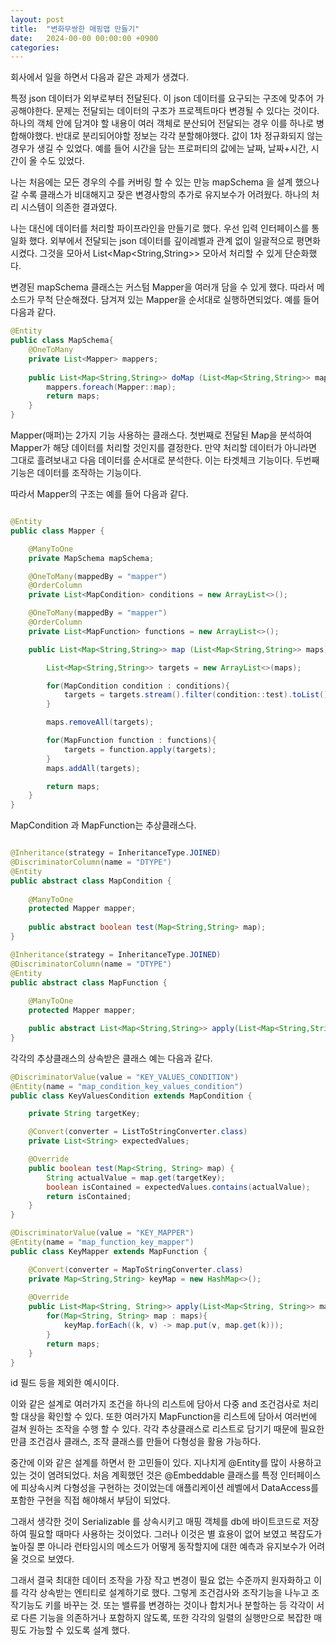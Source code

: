 ```yaml
---
layout: post
title:  "변화무쌍한 매핑맵 만들기"
date:   2024-00-00 00:00:00 +0900
categories: 
---
```


회사에서 일을 하면서 다음과 같은 과제가 생겼다.

특정 json 데이터가 외부로부터 전달된다. 이 json 데이터를 요구되는 구조에 맞추어 가공해야한다. 문제는 전달되는 데이터의 구조가 프로젝트마다 변경될 수 있다는 것이다. 하나의 객체 안에 담겨야 할 내용이 여러 객체로 분산되어 전달되는 경우 이를 하나로 병합해야했다. 반대로 분리되어야할 정보는 각각 분할해야했다. 값이 1차 정규화되지 않는 경우가 생길 수 있었다. 예를 들어 시간을 담는 프로퍼티의 값에는 날짜, 날짜+시간, 시간이 올 수도 있었다.

 나는 처음에는 모든 경우의 수를 커버링 할 수 있는 만능 mapSchema 을 설계 했으나 갈 수록 클래스가 비대해지고 잦은 변경사항의 추가로 유지보수가 어려웠다. 하나의 처리 시스템이 의존한 결과였다. 
 
 나는 대신에 데이터를 처리할 파이프라인을 만들기로 했다. 우선 입력 인터페이스를 통일화 했다. 외부에서 전달되는 json 데이터를 깊이레벨과 관계 없이 일괄적으로 평면화 시켰다. 그것을 모아서 List<Map<String,String>> 모아서 처리할 수 있게 단순화했다.
 
변경된 mapSchema 클래스는 커스텀 Mapper을 여러개 담을 수 있게 했다. 따라서 메소드가 무척 단순해졌다. 담겨져 있는 Mapper을 순서대로 실행하면되었다. 예를 들어 다음과 같다.

```java
@Entity
public class MapSchema{
    @OneToMany
    private List<Mapper> mappers;
    
    public List<Map<String,String>> doMap (List<Map<String,String>> maps){
        mappers.foreach(Mapper::map);
        return maps;
    }
}
```

Mapper(매퍼)는 2가지 기능 사용하는 클래스다. 첫번째로 전달된 Map을 분석하여 Mapper가 해당 데이터를 처리할 것인지를 결정한다. 만약 처리할 데이터가 아니라면 그대로 흘려보내고 다음 데이터를 순서대로 분석한다. 이는 타겟체크 기능이다. 두번째 기능은 데이터를 조작하는 기능이다.  

따라서 Mapper의 구조는 예를 들어 다음과 같다.

```java

@Entity
public class Mapper {

    @ManyToOne
    private MapSchema mapSchema;

    @OneToMany(mappedBy = "mapper")
    @OrderColumn
    private List<MapCondition> conditions = new ArrayList<>();

    @OneToMany(mappedBy = "mapper")
    @OrderColumn
    private List<MapFunction> functions = new ArrayList<>();

    public List<Map<String,String>> map (List<Map<String,String>> maps){

        List<Map<String,String>> targets = new ArrayList<>(maps);

        for(MapCondition condition : conditions){
            targets = targets.stream().filter(condition::test).toList();
        }

        maps.removeAll(targets);

        for(MapFunction function : functions){
            targets = function.apply(targets);
        }
        maps.addAll(targets);

        return maps;
    }
}

```

MapCondition 과 MapFunction는 추상클래스다. 

```java

@Inheritance(strategy = InheritanceType.JOINED)
@DiscriminatorColumn(name = "DTYPE")
@Entity
public abstract class MapCondition {
    
    @ManyToOne
    protected Mapper mapper;
    
    public abstract boolean test(Map<String,String> map);
}

@Inheritance(strategy = InheritanceType.JOINED)
@DiscriminatorColumn(name = "DTYPE")
@Entity
public abstract class MapFunction {
    
    @ManyToOne
    protected Mapper mapper;

    public abstract List<Map<String,String>> apply(List<Map<String,String>> maps);
}
```

각각의 추상클래스의 상속받은 클래스 예는 다음과 같다. 

```java
@DiscriminatorValue(value = "KEY_VALUES_CONDITION")
@Entity(name = "map_condition_key_values_condition")
public class KeyValuesCondition extends MapCondition {

    private String targetKey;

    @Convert(converter = ListToStringConverter.class)
    private List<String> expectedValues;

    @Override
    public boolean test(Map<String, String> map) {
        String actualValue = map.get(targetKey);
        boolean isContained = expectedValues.contains(actualValue);
        return isContained;
    }
}

@DiscriminatorValue(value = "KEY_MAPPER")
@Entity(name = "map_function_key_mapper")
public class KeyMapper extends MapFunction {

    @Convert(converter = MapToStringConverter.class)
    private Map<String,String> keyMap = new HashMap<>();
    
    @Override
    public List<Map<String, String>> apply(List<Map<String, String>> maps) {
        for(Map<String, String> map : maps){
            keyMap.forEach((k, v) -> map.put(v, map.get(k)));
        }
        return maps;
    }
}

```

id 필드 등을 제외한 예시이다.

이와 같은 설계로 여러가지 조건을 하나의 리스트에 담아서 다중 and 조건검사로 처리할 대상을 확인할 수 있다. 또한 여러가지 MapFunction을 리스트에 담아서 여러번에 걸쳐 원하는 조작을 수행 할 수 있다. 각각 추상클래스로 리스트로 담기기 때문에 필요한 만큼 조건검사 클래스, 조작 클래스를 만들어 다형성을 활용 가능하다. 

 중간에 이와 같은 설계를 하면서 한 고민들이 있다. 지나치게 @Entity를 많이 사용하고 있는 것이 염려되었다. 처음 계획했던 것은 @Embeddable 클래스를 특정 인터페이스에 피상속시켜 다형성을 구현하는 것이었는데 애플리케이션 레벨에서 DataAccess를 포함한 구현을 직접 해야해서 부담이 되었다.  

  그래서 생각한 것이 Serializable 를 상속시키고 매핑 객체를 db에 바이트코드로 저장하여 필요할 때마다 사용하는 것이었다. 그러나 이것은 별 효용이 없어 보였고 복잡도가 높아질 뿐 아니라 런타임시의 메소드가 어떻게 동작할지에 대한 예측과 유지보수가 어려울 것으로 보였다.  

  그래서 결국 최대한 데이터 조작을 가장 작고 변경이 필요 없는 수준까지 원자화하고 이를 각각 상속받는 엔티티로 설계하기로 했다. 그렇게 조건검사와 조작기능을 나누고 조작기능도 키를 바꾸는 것. 또는 밸류를 변경하는 것이나 합치거나 분할하는 등 각각이 서로 다른 기능을 의존하거나 포함하지 않도록, 또한 각각의 일렬의 실행만으로 복잡한 매핑도 가능할 수 있도록 설계 했다.
  
